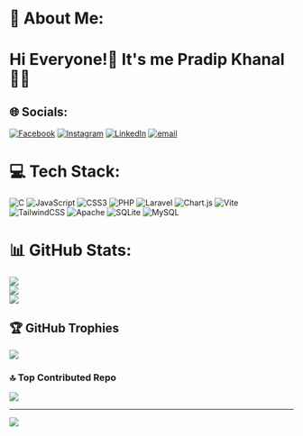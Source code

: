 # 💫 About Me:
# Hi Everyone!👋 It's me Pradip Khanal 👨‍💻


## 🌐 Socials:
[![Facebook](https://img.shields.io/badge/Facebook-%231877F2.svg?logo=Facebook&logoColor=white)](https://facebook.com/pradip.khanal.7528) [![Instagram](https://img.shields.io/badge/Instagram-%23E4405F.svg?logo=Instagram&logoColor=white)](https://instagram.com/pradipkhanal_25) [![LinkedIn](https://img.shields.io/badge/LinkedIn-%230077B5.svg?logo=linkedin&logoColor=white)](https://linkedin.com/in/pradip-khanal-92a97333a) [![email](https://img.shields.io/badge/Email-D14836?logo=gmail&logoColor=white)](mailto:khanalpradip74@gmail.com) 

# 💻 Tech Stack:
![C](https://img.shields.io/badge/c-%2300599C.svg?style=for-the-badge&logo=c&logoColor=white) ![JavaScript](https://img.shields.io/badge/javascript-%23323330.svg?style=for-the-badge&logo=javascript&logoColor=%23F7DF1E) ![CSS3](https://img.shields.io/badge/css3-%231572B6.svg?style=for-the-badge&logo=css3&logoColor=white) ![PHP](https://img.shields.io/badge/php-%23777BB4.svg?style=for-the-badge&logo=php&logoColor=white) ![Laravel](https://img.shields.io/badge/laravel-%23FF2D20.svg?style=for-the-badge&logo=laravel&logoColor=white) ![Chart.js](https://img.shields.io/badge/chart.js-F5788D.svg?style=for-the-badge&logo=chart.js&logoColor=white) ![Vite](https://img.shields.io/badge/vite-%23646CFF.svg?style=for-the-badge&logo=vite&logoColor=white) ![TailwindCSS](https://img.shields.io/badge/tailwindcss-%2338B2AC.svg?style=for-the-badge&logo=tailwind-css&logoColor=white) ![Apache](https://img.shields.io/badge/apache-%23D42029.svg?style=for-the-badge&logo=apache&logoColor=white) ![SQLite](https://img.shields.io/badge/sqlite-%2307405e.svg?style=for-the-badge&logo=sqlite&logoColor=white) ![MySQL](https://img.shields.io/badge/mysql-4479A1.svg?style=for-the-badge&logo=mysql&logoColor=white)
# 📊 GitHub Stats:
![](https://github-readme-stats.vercel.app/api?username=PradipKhanal22&theme=aura&hide_border=false&include_all_commits=true&count_private=true)<br/>
![](https://nirzak-streak-stats.vercel.app/?user=PradipKhanal22&theme=aura&hide_border=false)<br/>
![](https://github-readme-stats.vercel.app/api/top-langs/?username=PradipKhanal22&theme=aura&hide_border=false&include_all_commits=true&count_private=true&layout=compact)

## 🏆 GitHub Trophies
![](https://github-profile-trophy.vercel.app/?username=PradipKhanal22&theme=aura&no-frame=false&no-bg=false&margin-w=4)

### 🔝 Top Contributed Repo
![](https://github-contributor-stats.vercel.app/api?username=PradipKhanal22&limit=5&theme=dark&combine_all_yearly_contributions=true)

---
[![](https://visitcount.itsvg.in/api?id=PradipKhanal22&icon=4&color=2)](https://visitcount.itsvg.in)

<!-- Proudly created with GPRM ( https://gprm.itsvg.in ) -->
